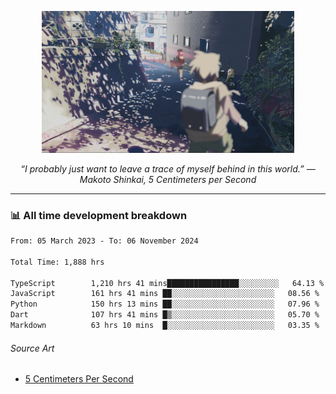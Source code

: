 <p align="center"><img src="asset/header.jpg" width="80%"/></p>
<p align="center"><i>“I probably just want to leave a trace of myself behind in this world.” ― Makoto Shinkai, 5 Centimeters per Second</i></p>

---
<!--
<details>
  <summary>📃 My Resume</summary>

### Education

- 📖 **Computer Science**\
📆 10/2021 - present\
📍 **Thang Long University** - Hoang Mai, Hanoi, Vietnam

### Experience

<img align="right" src="https://img.shields.io/badge/Figma-F24E1E?style=flat&logo=figma&logoColor=white"/>
<img align="right" src="https://img.shields.io/badge/node.js-6DA55F?style=flat&logo=node.js&logoColor=white"/>
<img align="right" src="https://img.shields.io/badge/Next.js-black?style=flat&logo=next.js&logoColor=white"/>
<img align="right" src="https://img.shields.io/badge/TypeScript-007ACC?style=flat&logo=typescript&logoColor=white"/>


- 👨‍💻 **Frontend Web Intern**\
📆 07/2023 - present\
📍 **MQ ICT Solutions** - Hoang Mai, Hanoi, Vietnam
</details> 
-->

### 📊 All time development breakdown

<!--START_SECTION:waka-->

```txt
From: 05 March 2023 - To: 06 November 2024

Total Time: 1,888 hrs

TypeScript        1,210 hrs 41 mins████████████████░░░░░░░░░   64.13 %
JavaScript        161 hrs 41 mins ██░░░░░░░░░░░░░░░░░░░░░░░   08.56 %
Python            150 hrs 13 mins ██░░░░░░░░░░░░░░░░░░░░░░░   07.96 %
Dart              107 hrs 41 mins █▒░░░░░░░░░░░░░░░░░░░░░░░   05.70 %
Markdown          63 hrs 10 mins  █░░░░░░░░░░░░░░░░░░░░░░░░   03.35 %
```

<!--END_SECTION:waka-->

###### Source Art

-  [5 Centimeters Per Second](https://wallhaven.cc/w/nrowq1)

